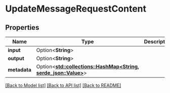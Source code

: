 # UpdateMessageRequestContent

## Properties

Name | Type | Description | Notes
------------ | ------------- | ------------- | -------------
**input** | Option<**String**> |  | [optional]
**output** | Option<**String**> |  | [optional]
**metadata** | Option<[**std::collections::HashMap<String, serde_json::Value>**](serde_json::Value.md)> |  | [optional]

[[Back to Model list]](../README.md#documentation-for-models) [[Back to API list]](../README.md#documentation-for-api-endpoints) [[Back to README]](../README.md)


